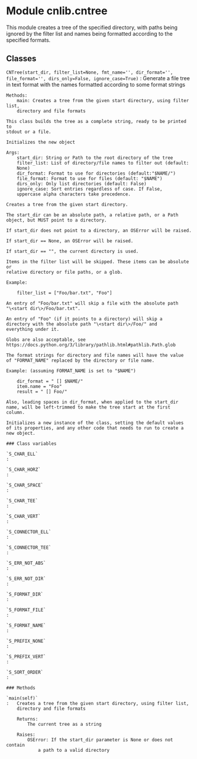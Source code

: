 Module cnlib.cntree
===================
This module creates a tree of the specified directory, with paths being
ignored by the filter list and names being formatted according to the
specified formats.

Classes
-------

`CNTree(start_dir, filter_list=None, fmt_name='', dir_format='', file_format='', dirs_only=False, ignore_case=True)`
:   Generate a file tree in text format with the names formatted according to
    some format strings
    
    Methods:
        main: Creates a tree from the given start directory, using filter list,
        directory and file formats
    
    This class builds the tree as a complete string, ready to be printed to
    stdout or a file.
    
    Initializes the new object
    
    Args:
        start_dir: String or Path to the root directory of the tree
        filter_list: List of directory/file names to filter out (default:
        None)
        dir_format: Format to use for directories (default:"$NAME/")
        file_format: Format to use for files (default: "$NAME")
        dirs_only: Only list directories (default: False)
        ignore_case: Sort entries regardless of case. If False,
        uppercase alpha characters take precedence.
    
    Creates a tree from the given start directory.
    
    The start_dir can be an absolute path, a relative path, or a Path
    object, but MUST point to a directory.
    
    If start_dir does not point to a directory, an OSError will be raised.
    
    If start_dir == None, an OSError will be raised.
    
    If start_dir == "", the current directory is used.
    
    Items in the filter list will be skipped. These items can be absolute or
    relative directory or file paths, or a glob.
    
    Example:
    
        filter_list = ["Foo/bar.txt", "Foo"]
    
    An entry of "Foo/bar.txt" will skip a file with the absolute path
    "\<start dir\>/Foo/bar.txt".
    
    An entry of "Foo" (if it points to a directory) will skip a
    directory with the absolute path "\<start dir\>/Foo/" and
    everything under it.
    
    Globs are also acceptable, see
    https://docs.python.org/3/library/pathlib.html#pathlib.Path.glob
    
    The format strings for directory and file names will have the value
    of "FORMAT_NAME" replaced by the directory or file name.
    
    Example: (assuming FORMAT_NAME is set to "$NAME")
    
        dir_format = " [] $NAME/"
        item.name = "Foo"
        result = " [] Foo/"
    
    Also, leading spaces in dir_format, when applied to the start_dir
    name, will be left-trimmed to make the tree start at the first
    column.
    
    Initializes a new instance of the class, setting the default values
    of its properties, and any other code that needs to run to create a
    new object.

    ### Class variables

    `S_CHAR_ELL`
    :

    `S_CHAR_HORZ`
    :

    `S_CHAR_SPACE`
    :

    `S_CHAR_TEE`
    :

    `S_CHAR_VERT`
    :

    `S_CONNECTOR_ELL`
    :

    `S_CONNECTOR_TEE`
    :

    `S_ERR_NOT_ABS`
    :

    `S_ERR_NOT_DIR`
    :

    `S_FORMAT_DIR`
    :

    `S_FORMAT_FILE`
    :

    `S_FORMAT_NAME`
    :

    `S_PREFIX_NONE`
    :

    `S_PREFIX_VERT`
    :

    `S_SORT_ORDER`
    :

    ### Methods

    `main(self)`
    :   Creates a tree from the given start directory, using filter list,
        directory and file formats
        
        Returns:
            The current tree as a string
        
        Raises:
            OSError: If the start_dir parameter is None or does not contain
                a path to a valid directory